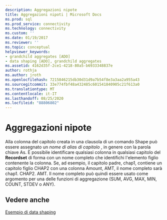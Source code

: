 ```yaml
---
description: Aggregazioni nipote
title: Aggregazioni nipoti | Microsoft Docs
ms.prod: sql
ms.prod_service: connectivity
ms.technology: connectivity
ms.custom: ''
ms.date: 01/19/2017
ms.reviewer: ''
ms.topic: conceptual
helpviewer_keywords:
- grandchild aggregates [ADO]
- data shaping [ADO], grandchild aggregates
ms.assetid: 4162d35f-2ce1-4218-80a5-b6933348837e
author: rothja
ms.author: jroth
ms.openlocfilehash: 7215846215db30d31d9a7b54f8e3a3aa2a955a43
ms.sourcegitcommit: 33e774fbf48a432485c601541840905c21f613a0
ms.translationtype: MT
ms.contentlocale: it-IT
ms.lasthandoff: 08/25/2020
ms.locfileid: "88806802"
---
```

# <a name="grandchild-aggregates"></a>Aggregazioni nipote
Alla colonna del capitolo creata in una clausola di un comando Shape può essere assegnato un *nome di alias di capitolo* , in genere con la parola chiave As. È possibile identificare qualsiasi colonna in qualsiasi capitolo del **Recordset** di forma con un nome completo che identifichi l'elemento figlio contenente la colonna. Se, ad esempio, il capitolo padre, chap1, contiene un capitolo figlio CHAP2 con una colonna Amount, AMT, il nome completo sarà chap1. CHAP2. AMT. Il nome completo può quindi essere usato come argomento per una delle funzioni di aggregazione (SUM, AVG, MAX, MIN, COUNT, STDEV o ANY).  
  
## <a name="see-also"></a>Vedere anche  
 [Esempio di data shaping](./data-shaping-example.md)